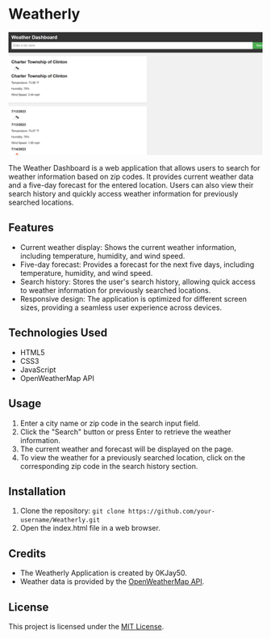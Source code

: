 # Weatherly

![Weather Dashboard Screenshot](weatherly.png)

The Weather Dashboard is a web application that allows users to search for weather information based on zip codes. It provides current weather data and a five-day forecast for the entered location. Users can also view their search history and quickly access weather information for previously searched locations.

## Features

- Current weather display: Shows the current weather information, including temperature, humidity, and wind speed.
- Five-day forecast: Provides a forecast for the next five days, including temperature, humidity, and wind speed.
- Search history: Stores the user's search history, allowing quick access to weather information for previously searched locations.
- Responsive design: The application is optimized for different screen sizes, providing a seamless user experience across devices.

## Technologies Used

- HTML5
- CSS3
- JavaScript
- OpenWeatherMap API

## Usage

1. Enter a city name or zip code in the search input field.
2. Click the "Search" button or press Enter to retrieve the weather information.
3. The current weather and forecast will be displayed on the page.
4. To view the weather for a previously searched location, click on the corresponding zip code in the search history section.

## Installation

1. Clone the repository: `git clone https://github.com/your-username/Weatherly.git`
2. Open the index.html file in a web browser.

## Credits

- The Weatherly Application is created by 0KJay50.
- Weather data is provided by the [OpenWeatherMap API](https://openweathermap.org/).

## License

This project is licensed under the [MIT License](LICENSE).
